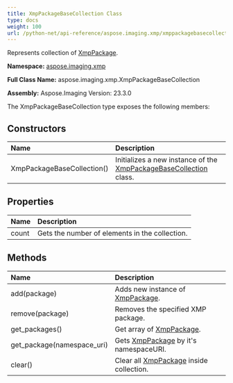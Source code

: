 ```yaml
---
title: XmpPackageBaseCollection Class
type: docs
weight: 100
url: /python-net/api-reference/aspose.imaging.xmp/xmppackagebasecollection/
---
```


Represents collection of [XmpPackage](/imaging/python-net/api-reference/aspose.imaging.xmp/xmppackage/).

**Namespace:** [aspose.imaging.xmp](/imaging/python-net/api-reference/aspose.imaging.xmp/)

**Full Class Name:** aspose.imaging.xmp.XmpPackageBaseCollection

**Assembly:**  Aspose.Imaging Version: 23.3.0

The XmpPackageBaseCollection type exposes the following members:
## **Constructors**
|**Name**|**Description**|
| :- | :- |
|XmpPackageBaseCollection()|Initializes a new instance of the [XmpPackageBaseCollection](/imaging/python-net/api-reference/aspose.imaging.xmp/xmppackagebasecollection/) class.|
## **Properties**
|**Name**|**Description**|
| :- | :- |
|count|Gets the number of elements in the collection.|
## **Methods**
|**Name**|**Description**|
| :- | :- |
|add(package)|Adds new instance of [XmpPackage](/imaging/python-net/api-reference/aspose.imaging.xmp/xmppackage/).|
|remove(package)|Removes the specified XMP package.|
|get_packages()|Get array of [XmpPackage](/imaging/python-net/api-reference/aspose.imaging.xmp/xmppackage/).|
|get_package(namespace_uri)|Gets [XmpPackage](/imaging/python-net/api-reference/aspose.imaging.xmp/xmppackage/) by it's namespaceURI.|
|clear()|Clear all [XmpPackage](/imaging/python-net/api-reference/aspose.imaging.xmp/xmppackage/) inside collection.|
